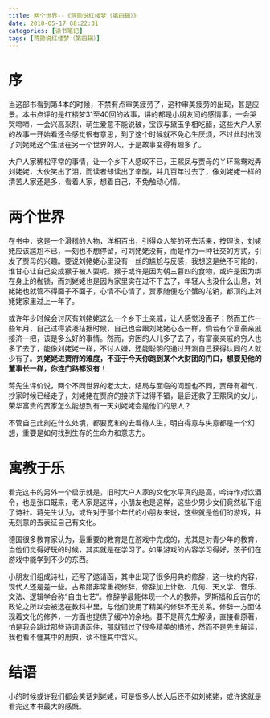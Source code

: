 ```yaml
---
title: 两个世界--《蒋勋说红楼梦（第四辑）》
date: 2018-05-17 08:22:31
categories: [读书笔记]
tags: [蒋勋说红楼梦（第四辑）] 
---
```

# 序
当这部书看到第4本的时候，不禁有点审美疲劳了，这种审美疲劳的出现，甚是应景。本书点评的是红楼梦31至40回的故事，讲的都是小朋友间的感情事，一会哭哭啼啼，一会兴高采烈，萌生爱意不能说破，宝钗与黛玉争相吃醋，这些大户人家的故事一开始看还会感觉很有意思，到了这个时候就不免心生厌烦，不过此时出现了刘姥姥这个生活在另一个世界的人，于是故事变得有趣多了。

大户人家稀松平常的事情，让一个乡下人感叹不已，王熙凤与贾母的丫环鸳鸯戏弄刘姥姥，大伙笑出了泪，而读者却读出了辛酸，并几百年过去了，像刘姥姥一样的清苦人家还是多，看着人家，想着自己，不免触动心情。
<!-- more -->

# 两个世界

在书中，这是一个滑稽的人物，洋相百出，引得众人笑的死去活来，按理说，刘姥姥应该尴尬不已，一刻也不想停留，可刘姥姥没有，而是作为一种社交的方式，引发了贾母的兴趣。要说刘姥姥心里没有一丝的尴尬与反感，我想这是绝不可能的，谁甘心让自己变成猴子被人耍呢。猴子或许是因为朝三暮四的食物，或许是因为绑在身上的枷锁，而刘姥姥也是因为家里实在过不下去了，年轻人也没什么出息，刘姥姥也就管不得面子不面子，心情不心情了，贾家随便吃个蟹的花销，都顶的上刘姥姥家里过上一年了。

或许年少时候会讨厌有刘姥姥这么一个乡下土亲戚，让人感觉没面子；然而工作一些年月，自己过得紧凑拮据时候，自己也会跟刘姥姥心态一样，倘若有个富豪亲戚接济一把，该是多么好的事情。然而，穷困的人儿多了去了，有富豪亲戚的穷人也多了去了，能像刘姥姥一样，不讨人嫌，还能聪明的通过开涮自己获得认同的人就少有了。**刘姥姥进贾府的难度，不亚于今天你跑到某个大财团的门口，想要见他的董事长一样，你连门路都没有**！

蒋先生评价说，两个不同世界的老太太，结局与面临的问题也不同，贾母有福气，抄家时候已经走了，刘姥姥在贾府的接济下过得不错，最后还救了王熙凤的女儿，荣华富贵的贾家怎么能想到有一天刘姥姥会是他们的恩人？

不管自己此刻在什么处境，都要宽和的去看待人生，明白得意与失意都是一个幻想，重要是如何找到生存的生命力和意志力。

# 寓教于乐

看完这书的另外一个启示就是，旧时大户人家的文化水平真的是高，吟诗作对饮酒令，也是张口既来，老人家是这样，小朋友也是这样，这些少男少女们竟然私下组了诗社。蒋先生认为，或许对于那个年代的小朋友来说，这些就是他们的游戏，并无刻意的去表征自己有文化。

德国很多教育家认为，最重要的教育是在游戏中完成的，尤其是对青少年的教育，当他们觉得好玩的时候，其实就是在学习了。如果游戏的内容学习得好，孩子们在游戏中能学到不少的东西。

小朋友们组成诗社，还写了邀请函，其中出现了很多用典的修辞，这一块的内容，现代人还是差一些。古希腊非常重视修辞，修辞加上计数、几何、天文学、音乐、文法、逻辑学合称“自由七艺”。修辞学最能体现一个人的教养，罗斯福和丘吉尔的政论之所以会被选在教科书里，与他们使用了精美的修辞不无关系。修辞一方面体现着文化的修养，一方面也提供了缓冲的余地。要不是蒋先生解读，直接看原著，怕是我会跳过那些诗词语函件，那就错过了很多精美的描述，然而不是先生解读，我也看不懂其中的用典，读不懂其中含义。

# 结语

小的时候或许我们都会笑话刘姥姥，可是很多人长大后还不如刘姥姥，或许这就是看完这本书最大的感慨。


